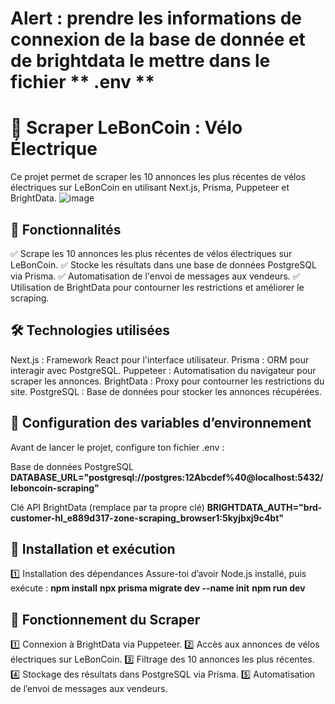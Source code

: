 # Alert : prendre les informations de connexion de la base de donnée et de brightdata le mettre dans le fichier  ** .env **

# 🚀 Scraper LeBonCoin : Vélo Électrique
Ce projet permet de scraper les 10 annonces les plus récentes de vélos électriques sur LeBonCoin en utilisant Next.js, Prisma, Puppeteer et BrightData.
![image](https://github.com/user-attachments/assets/ce15e172-f790-4c38-812f-2af440d2a9bf)

## 📌 Fonctionnalités
✅ Scrape les 10 annonces les plus récentes de vélos électriques sur LeBonCoin.
✅ Stocke les résultats dans une base de données PostgreSQL via Prisma.
✅ Automatisation de l'envoi de messages aux vendeurs.
✅ Utilisation de BrightData pour contourner les restrictions et améliorer le scraping.


## 🛠️ Technologies utilisées
Next.js : Framework React pour l'interface utilisateur.
Prisma : ORM pour interagir avec PostgreSQL.
Puppeteer : Automatisation du navigateur pour scraper les annonces.
BrightData : Proxy pour contourner les restrictions du site.
PostgreSQL : Base de données pour stocker les annonces récupérées.


## 🔑 Configuration des variables d’environnement
Avant de lancer le projet, configure ton fichier .env :

Base de données PostgreSQL
**DATABASE_URL="postgresql://postgres:12Abcdef%40@localhost:5432/leboncoin-scraping"**

Clé API BrightData (remplace par ta propre clé)
**BRIGHTDATA_AUTH="brd-customer-hl_e889d317-zone-scraping_browser1:5kyjbxj9c4bt"**


## 🚀 Installation et exécution
1️⃣ Installation des dépendances
Assure-toi d’avoir Node.js installé, puis exécute :
**npm install**
**npx prisma migrate dev --name init**
**npm run dev**

## 📡 Fonctionnement du Scraper
1️⃣ Connexion à BrightData via Puppeteer.
2️⃣ Accès aux annonces de vélos électriques sur LeBonCoin.
3️⃣ Filtrage des 10 annonces les plus récentes.
4️⃣ Stockage des résultats dans PostgreSQL via Prisma.
5️⃣ Automatisation de l’envoi de messages aux vendeurs.
